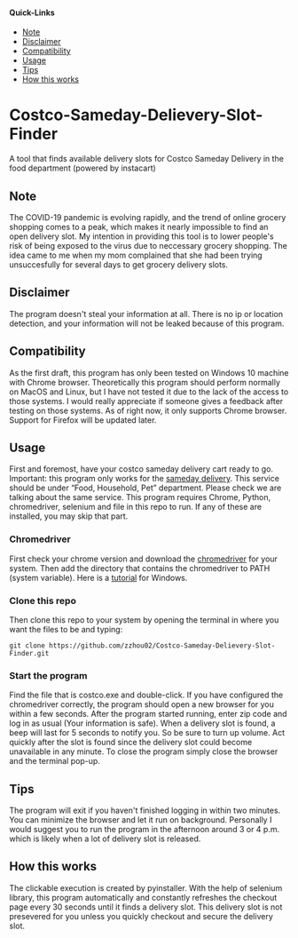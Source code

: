 #### Quick-Links
- [Note](#Note)
- [Disclaimer](#Disclaimer)
- [Compatibility](#Compatibility)
- [Usage](#Usage)
- [Tips](#Tips)
- [How this works](#How-this-works)

# Costco-Sameday-Delievery-Slot-Finder
A tool that finds available delivery slots for Costco Sameday Delivery in the food department (powered by instacart)

## Note
The COVID-19 pandemic is evolving rapidly, and the trend of online grocery shopping comes to a peak, which makes it nearly impossible to find an open delivery slot. My intention in providing this tool is to lower people's risk of being exposed to the virus due to neccessary grocery shopping. The idea came to me when my mom complained that she had been trying unsuccesfully for several days to get grocery delivery slots.

## Disclaimer
The program doesn't steal your information at all. There is no ip or location detection, and your information will not be leaked because of this program. 

## Compatibility
As the first draft, this program has only been tested on Windows 10 machine with Chrome browser. Theoretically this program should perform normally on MacOS and Linux, but I have not tested it due to the lack of the access to those systems. I would really appreciate if someone gives a feedback after testing on those systems. 
As of right now, it only supports Chrome browser. Support for Firefox will be updated later.

## Usage
First and foremost, have your costco sameday delivery cart ready to go. 
Important: this program only works for the [sameday delivery](https://sameday.costco.com/store/costco/storefront). This service should be under “Food, Household, Pet” department. Please check we are talking about the same service.
This program requires Chrome, Python, chromedriver, selenium and file in this repo to run. If any of these are installed, you may skip that part. 
### Chromedriver
First check your chrome version and download the [chromedriver](https://chromedriver.chromium.org/downloads) for your system. 
Then add the directory that contains the chromedriver to PATH (system variable). Here is a [tutorial](https://helpdeskgeek.com/windows-10/add-windows-path-environment-variable/) for Windows.
### Clone this repo
Then clone this repo to your system by opening the terminal in where you want the files to be and typing:
```
git clone https://github.com/zzhou02/Costco-Sameday-Delievery-Slot-Finder.git
```
### Start the program
Find the file that is costco.exe and double-click. 
If you have configured the chromedriver correctly, the program should open a new browser for you within a few seconds. 
After the program started running, enter zip code and log in as usual (Your information is safe). 
When a delivery slot is found, a beep will last for 5 seconds to notify you. So be sure to turn up volume.
Act quickly after the slot is found since the delivery slot could become unavailable in any minute. 
To close the program simply close the browser and the terminal pop-up.

## Tips
The program will exit if you haven't finished logging in within two minutes.
You can minimize the browser and let it run on background. 
Personally I would suggest you to run the program in the afternoon around 3 or 4 p.m. which is likely when a lot of delivery slot is released. 

## How this works
The clickable execution is created by pyinstaller. With the help of selenium library, this program automatically and constantly refreshes the checkout page every 30 seconds until it finds a delivery slot. This delivery slot is not presevered for you unless you quickly checkout and secure the delivery slot. 
